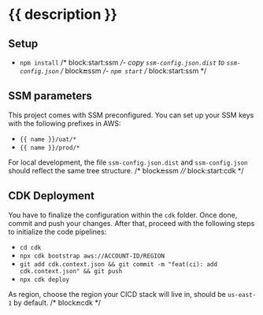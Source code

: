 # {{ description }}

## Setup

- `npm install`
/* block:start:ssm */- copy `ssm-config.json.dist` to `ssm-config.json`
/* block:end:ssm */- `npm start`
/* block:start:ssm */
## SSM parameters

This project comes with SSM preconfigured. You can set up your SSM keys with the following prefixes in AWS:

- `{{ name }}/uat/*`
- `{{ name }}/prod/*`

For local development, the file `ssm-config.json.dist` and `ssm-config.json` should reflect the same tree structure.
/* block:end:ssm *//* block:start:cdk */
## CDK Deployment

You have to finalize the configuration within the `cdk` folder. Once done, commit and push your changes. After that,
proceed with the following steps to initialize the code pipelines:

- `cd cdk`
- `npx cdk bootstrap aws://ACCOUNT-ID/REGION` 
- `git add cdk.context.json && git commit -m "feat(ci): add cdk.context.json" && git push`
- `npx cdk deploy`

As region, choose the region your CICD stack will live in, should be `us-east-1` by default.
/* block:end:cdk */
